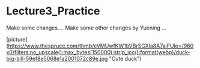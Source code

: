 # Lecture3_Practice

Make some changes....
Make some other changes by Yuening ...

[picture] (https://www.thespruce.com/thmb/cVMUwfKW1bVBrSGXla8A7aiFUlo=/960x0/filters:no_upscale():max_bytes(150000):strip_icc():format(webp)/duck-big-bill-59ef8e5068e1a2001072c89e.jpg "Cute duck")
